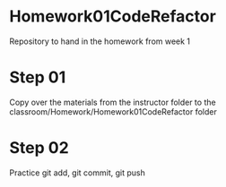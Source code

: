 # Homework01CodeRefactor
Repository to hand in the homework from week 1

# Step 01
Copy over the materials from the instructor folder to the classroom/Homework/Homework01CodeRefactor folder

# Step 02
Practice git add, git commit, git push
